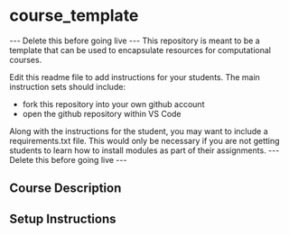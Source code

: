 # course_template
--- Delete this before going live ---
This repository is meant to be a template that can be used to encapsulate resources for computational courses.

Edit this readme file to add instructions for your students. The main instruction sets should include:

- fork this repository into your own github account
- open the github repository within VS Code

Along with the instructions for the student, you may want to include a requirements.txt file. This would only be necessary if you are not getting students to learn how to install modules as part of their assignments.
--- Delete this before going live ---

## Course Description


## Setup Instructions


